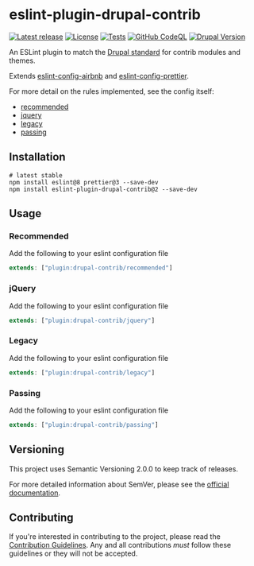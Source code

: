 # eslint-plugin-drupal-contrib

[![Latest release](https://img.shields.io/github/v/release/coldfrontlabs/eslint-plugin-drupal-contrib?include_prereleases&style=for-the-badge)](https://github.com/coldfrontlabs/eslint-plugin-drupal-contrib/releases)
[![License](https://img.shields.io/github/license/coldfrontlabs/eslint-plugin-drupal-contrib?style=for-the-badge)](/LICENSE)
[![Tests](https://img.shields.io/github/actions/workflow/status/coldfrontlabs/eslint-plugin-drupal-contrib/test.yml?branch=4.x&label=Tests&style=for-the-badge)](https://github.com/coldfrontlabs/eslint-plugin-drupal-contrib/actions/workflows/test.yml)
[![GitHub CodeQL](https://img.shields.io/github/actions/workflow/status/coldfrontlabs/eslint-plugin-drupal-contrib/codeql-analysis.yml?branch=4.x&label=CodeQL&style=for-the-badge)](https://github.com/coldfrontlabs/eslint-plugin-drupal-contrib/actions/workflows/codeql-analysis.yml)
[![Drupal Version](https://img.shields.io/badge/Drupal-9.x-blue?style=for-the-badge)](https://www.drupal.org/project/drupal)

An ESLint plugin to match the [Drupal standard](https://www.drupal.org/node/1955232) for contrib modules and themes.

Extends [eslint-config-airbnb](https://github.com/airbnb/javascript) and [eslint-config-prettier](https://github.com/prettier/eslint-config-prettier).

For more detail on the rules implemented, see the config itself:

- [recommended](./src/recommended.js)
- [jquery](./src/jquery.js)
- [legacy](./src/legacy.js)
- [passing](./src/passing.js)

## Installation

```shell
# latest stable
npm install eslint@8 prettier@3 --save-dev
npm install eslint-plugin-drupal-contrib@2 --save-dev
```

## Usage

### Recommended

Add the following to your eslint configuration file

```jsx
extends: ["plugin:drupal-contrib/recommended"]
```
### jQuery

Add the following to your eslint configuration file

```jsx
extends: ["plugin:drupal-contrib/jquery"]
```

### Legacy

Add the following to your eslint configuration file

```jsx
extends: ["plugin:drupal-contrib/legacy"]
```

### Passing

Add the following to your eslint configuration file

```jsx
extends: ["plugin:drupal-contrib/passing"]
```

## Versioning

This project uses Semantic Versioning 2.0.0 to keep track of releases.

For more detailed information about SemVer, please see the [official documentation](https://semver.org/).

## Contributing

If you're interested in contributing to the project, please read the [Contribution Guidelines](.github/CONTRIBUTING.md). Any and all contributions _must_ follow these guidelines or they will not be accepted.
